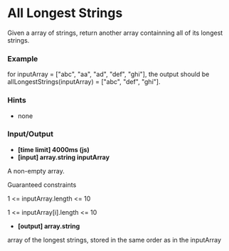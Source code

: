 # All Longest Strings

Given a array of strings, return another array containning all of its longest strings.

### Example

for inputArray = ["abc", "aa", "ad", "def", "ghi"], the output should be allLongestStrings(inputArray) = ["abc", "def", "ghi"].

### Hints

- none

### Input/Output

- **[time limit] 4000ms (js)**
- **[input] array.string inputArray**

A non-empty array.

Guaranteed constraints

1 <= inputArray.length <= 10

1 <= inputArray[i].length <= 10

- **[output] array.string**

array of the longest strings, stored in the same order as in the inputArray
